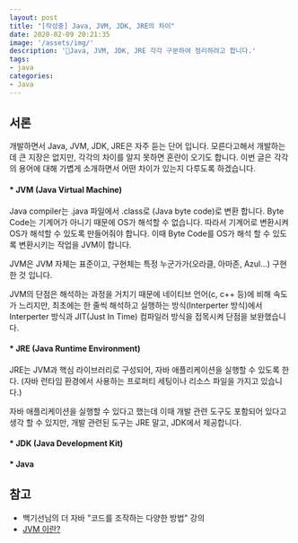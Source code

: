 ```yaml
---
layout: post
title: "[작성중] Java, JVM, JDK, JRE의 차이"
date: 2020-02-09 20:21:35
image: '/assets/img/'
description: 'Java, JVM, JDK, JRE 각각 구분하여 정리하려고 합니다.'
tags:
- java
categories:
- Java
---
```


## 서론

개발하면서 Java, JVM, JDK, JRE은 자주 듣는 단어 입니다. 모른다고해서 개발하는데 큰 지장은 없지만, 각각의 차이를 알지 못하면 혼란이 오기도 합니다. 이번 글은 각각의 용어에 대해 가볍게 소개하면서 어떤 차이가 있는지 다루도록 하겠습니다.

#### \* JVM (Java Virtual Machine)

Java compiler는 .java 파일에서 .class로 (Java byte code)로 변환 합니다. Byte Code는 기계어가 아니기 때문에 OS가 해석할 수 없습니다. 따라서 기계어로 변환시켜 OS가 해석할 수 있도록 만들어줘야 합니다. 이때 Byte Code를 OS가 해석 할 수 있도록 변환시키는 작업을 JVM이 합니다.

JVM은 JVM 자체는 표준이고, 구현체는 특정 누군가가(오라클, 아마존, Azul...) 구현한 것 입니다.

JVM의 단점은 해석하는 과정을 거치기 때문에 네이티브 언어(c, c++ 등)에 비해 속도가 느리지만, 최초에는 한 줄씩 해석하고 실행하는 방식(Interperter 방식)에서 Interperter 방식과 JIT(Just In Time) 컴파일러 방식을 접목시켜 단점을 보완했습니다.

#### \* JRE (Java Runtime Environment)

JRE는 JVM과 핵심 라이브러리로 구성되어, 자바 애플리케이션을 실행할 수 있도록 한다. (자바 런타임 환경에서 사용하는 프로퍼티 세팅이나 리소스 파일을 가지고 있습니다.)

자바 애플리케이션을 실행할 수 있다고 했는데 이때 개발 관련 도구도 포함되어 있다고 생각 할 수 있지만, 개발 관련된 도구는 JRE 말고, JDK에서 제공합니다.

#### \* JDK (Java Development Kit)

#### \* Java

## 참고

- 백기선님의 더 자바 "코드를 조작하는 다양한 방법" 강의
- [JVM 이란?](https://medium.com/@lazysoul/jvm-%EC%9D%B4%EB%9E%80-c142b01571f2)
